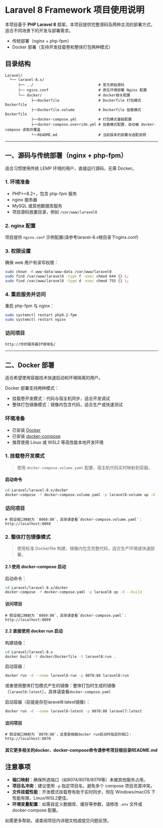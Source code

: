 # Laravel 8 Framework 项目使用说明

本项目基于 **PHP Laravel 8** 框架，本项目提供完整源码及两种主流的部署方式，适合不同场景下的开发与部署需求。

- 传统部署（nginx + php-fpm）
- Docker 部署（支持开发挂载卷和整体打包两种模式）

## 目录结构

```text
Laravel/
  └── laravel-8.x/
      ├── ../                              # 官方原始源码
      ├── nginx.conf                       # 原生环境部署 Nginx 配置
      └── docker/                          # docker相关配置
            ├──Dockerfile                  # Dockerfile 打包模式Dockerfile
            ├──Dockerfile.volume           # Dockerfile 挂载模式Dockerfile
            ├──docker-compose.yml          # 打包模式基础配置
            ├──docker-compose.override.yml # 挂载模式配置，自动被 docker-compose 读取并覆盖
            └──README.md                   # 当前版本的部署与适配说明
```

---

## 一、源码与传统部署（nginx + php-fpm）

适合习惯使用传统 LEMP 环境的用户，直接运行源码，无需 Docker。

### 1. 环境准备

- PHP>=8.2+，包含 php-fpm 服务
- nginx 服务器
- MySQL 或其他数据库服务
- 项目源码放置目录，例如 `/var/www/laravel8`

### 2. nginx 配置

项目提供 `nginx.conf` 示例配置(请参考laravel-8.x根目录下nginx.conf)

### 3. 权限设置

确保 web 用户有读写权限：

```bash
sudo chown -R www-data:www-data /var/www/laravel8
sudo find /var/www/laravel8 -type f -exec chmod 644 {} \;
sudo find /var/www/laravel8 -type d -exec chmod 755 {} \;
```

### 4. 重启服务并访问

重启 php-fpm 与 nginx：

```bash
sudo systemctl restart php8.2-fpm
sudo systemctl restart nginx
```

### 访问项目

```
http://你的服务器IP或域名/
```

---

## 二、Docker 部署

适合希望使用容器技术快速启动和环境隔离的用户。

Docker 部署支持两种模式：

- 挂载卷开发模式：代码与宿主机同步，适合开发调试
- 整体打包镜像模式：镜像内包含代码，适合生产或快速测试

### 环境准备

- 已安装 [Docker](https://docs.docker.com/get-docker/)
- 已安装 [docker-compose](https://docs.docker.com/compose/install/)
- 推荐使用 Linux 或 WSL2 等高性能本地开发环境

### 1. 挂载卷开发模式

> 使用 `docker-compose.volume.yaml` 配置，宿主机代码实时映射到容器。

#### 启动命令

```bash
cd Laravel/laravel-8.x/docker
docker-compose -f docker-compose.volume.yaml -p laravel8-volume up -d --build
```

### 访问项目

```
# 假设端口映射为 `8068:80`，具体请查看`docker-compose.volume.yaml`：
http://localhost:8068
```

### 2. 整体打包镜像模式

> 使用标准 Dockerfile 构建，镜像内包含完整代码，适合生产环境或快速部署。

#### 2.1 使用 docker-compose 启动

启动命令：

```bash
cd Laravel/laravel-8.x/docker
docker-compose -f docker-compose.yaml -p laravel8 up -d --build
```

#### 访问项目

```
# 假设端口映射为 `8069:80`，具体请查看`docker-compose.yaml`：
http://localhost:8069
```

#### 2.2 直接使用 docker run 启动

构建镜像：

```bash
cd Laravel/laravel-8.x
docker build -f docker/Dockerfile -t laravel8:run .
```

启动容器：

```bash
docker run -d --name laravel8-run -p 8070:80 laravel8:run
```

或者使用整体打包模式产生的镜像：整体打包时生成的镜像（`laravel8:latest`），具体请查看`docker-compose.yaml`

启动容器（前提是存在laravel8:latest镜像）：

```bash
docker run -d --name laravel8-latest -p 8070:80 laravel7:latest
```

#### 访问项目

```
# 假设端口映射为 `8070:80`，这里是根据docker run启动时指定的端口：
http://localhost:8070
```

#### 其它更多相关的docker、docker-compose命令请参考项目根目录README.md

## 注意事项

- **端口映射**：确保所选端口（如8074/8078/8079等）未被其他服务占用。
- **项目名冲突**：建议使用 `-p` 指定项目名，避免多个 compose 项目资源冲突。
- **文件挂载性能**：开发模式挂载卷有助于实时同步，但在 Windows/macOS 下性能有限，Linux/WSL2更佳。
- **环境变量配置**：如需自定义数据库、缓存等参数，请修改 `.env` 文件或 docker-compose 配置。

如需更多帮助，请查阅项目内详细文档或提交问题反馈。
